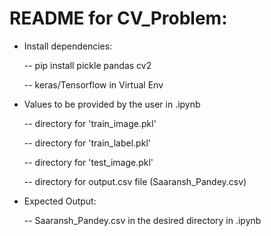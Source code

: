 # README for CV_Problem:


- Install dependencies:

   -- pip install pickle pandas cv2 

   -- keras/Tensorflow in Virtual Env

- Values to be provided by the user in .ipynb 

   -- directory for 'train_image.pkl'

   -- directory for 'train_label.pkl'

   -- directory for 'test_image.pkl'
   
   -- directory for output.csv file (Saaransh_Pandey.csv)

- Expected Output:

   -- Saaransh_Pandey.csv in the desired directory in .ipynb
